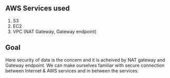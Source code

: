 ## AWS Services used
1. S3
2. EC2
3. VPC (NAT Gateway, Gateway endpoint)

## Goal
Here security of data is the concern and it is acheived by NAT gateway and Gateway endpoint. We can make ourselves familiar with secure connection between Internet & AWS services and in between the services.


